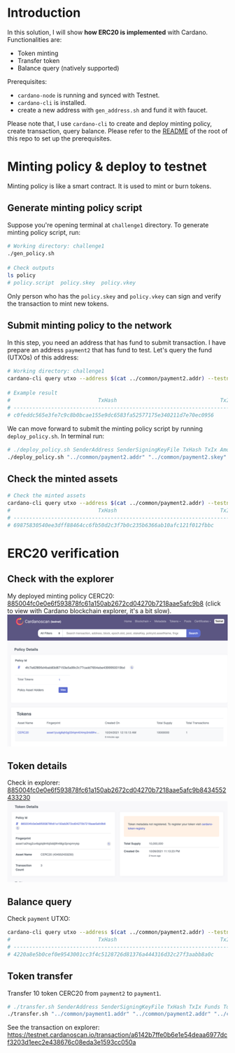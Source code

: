 # Introduction
In this solution, I will show **how ERC20 is implemented** with Cardano.
Functionalities are:
- Token minting
- Transfer token
- Balance query (natively supported)

Prerequisites:
- `cardano-node` is running and synced with Testnet.
- `cardano-cli` is installed.
- create a new address with `gen_address.sh` and fund it with faucet.

Please note that, I use `cardano-cli` to create and deploy minting policy, create transaction, query balance. Please refer to the [README](../README.md) of the root of this repo to set up the prerequisites.

# Minting policy & deploy to testnet
Minting policy is like a smart contract. It is used to mint or burn tokens.
## Generate minting policy script
Suppose you're opening terminal at `challenge1` directory. To generate minting policy script, run:
```bash
# Working directory: challenge1
./gen_policy.sh

# Check outputs
ls policy
# policy.script  policy.skey  policy.vkey
```
Only person who has the `policy.skey` and `policy.vkey` can sign and verify the transaction to mint new tokens.

## Submit minting policy to the network
In this step, you need an address that has fund to submit transaction. I have prepare an address `payment2` that has fund to test. Let's query the fund (UTXOs) of this address:

```bash
# Working directory: challenge1
cardano-cli query utxo --address $(cat ../common/payment2.addr) --testnet-magic 1097911063

# Example result
#                            TxHash                                 TxIx        Amount
# --------------------------------------------------------------------------------------
# c0feddc565e3fe7c9c8b0bcae155e9dc6583fa52577175e340211d7e70ec0956     0        1000000000 lovelace + TxOutDatumHashNone
```

We can move forward to submit the minting policy script by running `deploy_policy.sh`. In terminal run:
```bash
# ./deploy_policy.sh SenderAddress SenderSigningKeyFile TxHash TxIx Amount_lovelace
./deploy_policy.sh "../common/payment2.addr" "../common/payment2.skey" c0feddc565e3fe7c9c8b0bcae155e9dc6583fa52577175e340211d7e70ec0956 0 1000000000
```

## Check the minted assets
```bash
# Check the minted assets
cardano-cli query utxo --address $(cat ../common/payment2.addr) --testnet-magic 1097911063
#                            TxHash                                 TxIx        Amount
# --------------------------------------------------------------------------------------
# 69875830540ee3dff88464cc6fb50d2c3f7b0c235b6366ab10afc121f012fbbc     0        999818307 lovelace + 10000000 885004fc0e0e6f593878fc61a150ab2672cd04270b7218aae5afc9b8.CERC20 + TxOutDatumHashNone
```

# ERC20 verification
## Check with the explorer
My deployed minting policy CERC20: [885004fc0e0e6f593878fc61a150ab2672cd04270b7218aae5afc9b8](https://testnet.cardanoscan.io/tokenPolicy/885004fc0e0e6f593878fc61a150ab2672cd04270b7218aae5afc9b8) (click to view with Cardano blockchain explorer, it's a bit slow).
![](../img/Screen%20Shot%202021-10-24%20at%2000.24.04.png)

## Token details
Check in explorer: 
[885004fc0e0e6f593878fc61a150ab2672cd04270b7218aae5afc9b8434552433230](https://testnet.cardanoscan.io/token/885004fc0e0e6f593878fc61a150ab2672cd04270b7218aae5afc9b8434552433230?address=addr_test1vzdxjtkg5p9wphgnezpjpvdd496p0w7rs5lfhy8atjwh94cf34m4l)
![](../img/Screen%20Shot%202021-10-27%20at%2001.02.40.png)
## Balance query
Check `payment` UTXO:
```bash
cardano-cli query utxo --address $(cat ../common/payment2.addr) --testnet-magic 1097911063
#                            TxHash                                 TxIx        Amount
# --------------------------------------------------------------------------------------
# 4220a8e5b0cef0e9543001cc3f4c5128726d81376a444316d32c27f3aabb8a0c     1        989640002 lovelace + 9999999 885004fc0e0e6f593878fc61a150ab2672cd04270b7218aae5afc9b8.CERC20 + TxOutDatumHashNone
```

## Token transfer
Transfer 10 token CERC20 from `payment2` to `payment1`.
```bash
# ./transfer.sh SenderAddress SenderSigningKeyFile TxHash TxIx Funds TotalToken PolicyId TransferTokenAmount
./transfer.sh "../common/payment1.addr" "../common/payment2.addr" "../common/payment2.skey" 4220a8e5b0cef0e9543001cc3f4c5128726d81376a444316d32c27f3aabb8a0c 1 989640002 9999999 885004fc0e0e6f593878fc61a150ab2672cd04270b7218aae5afc9b8 10
```
See the transaction on explorer: https://testnet.cardanoscan.io/transaction/a6142b7ffe0b6e1e54deaa6977dcf3203d1eec2e438676c08eda3e1593cc050a
